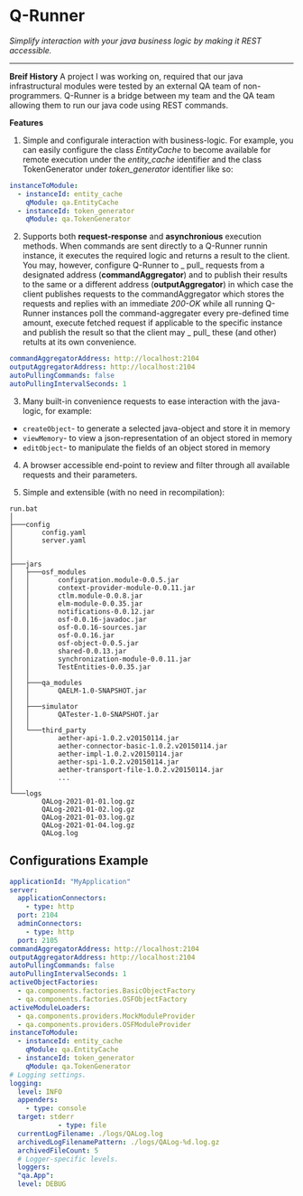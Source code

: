 # Q-Runner

_Simplify interaction with your java business logic by making it REST accessible._

***

**Breif History**
A project I was working on, required that our java infrastructural modules were tested by an external QA team of non-programmers. Q-Runner is a bridge between my team and the QA team allowing them to run our java code using REST commands.

**Features**

1. Simple and configurale interaction with business-logic. For example, you can easily configure the class _EntityCache_ to become available for remote execution under the _entity_cache_ identifier and the class TokenGenerator under _token_generator_
   identifier like so:

```yaml
instanceToModule:
  - instanceId: entity_cache
    qModule: qa.EntityCache
  - instanceId: token_generator
    qModule: qa.TokenGenerator
```

2. Supports both **request-response** and **asynchronious** execution methods. When commands are sent directly to a Q-Runner runnin instance, it executes the required logic and returns a result to the client. You may, however, configure Q-Runner to _
   pull_ requests from a designated address (**commandAggregator**) and to publish their results to the same or a different address (**outputAggregator**) in which case the client publishes requests to the commandAggregator which stores the requests
   and replies with an immediate _200-OK_ while all running Q-Runner instances poll the command-aggregater every pre-defined time amount, execute fetched request if applicable to the specific instance and publish the result so that the client may _
   pull_ these (and other) retults at its own convenience.

```yaml
commandAggregatorAddress: http://localhost:2104
outputAggregatorAddress: http://localhost:2104
autoPullingCommands: false
autoPullingIntervalSeconds: 1
```

3. Many built-in convenience requests to ease interaction with the java-logic, for example:

* `createObject`- to generate a selected java-object and store it in memory
* `viewMemory`- to view a json-representation of an object stored in memory
* `editObject`- to manipulate the fields of an object stored in memory

4. A browser accessible end-point to review and filter through all available requests and their parameters.

5. Simple and extensible (with no need in recompilation):

```
run.bat
│
├───config
│       config.yaml
│       server.yaml
│  
│
├───jars
│   ├───osf_modules
│   │       configuration.module-0.0.5.jar
│   │       context-provider-module-0.0.11.jar
│   │       ctlm.module-0.0.8.jar
│   │       elm-module-0.0.35.jar
│   │       notifications-0.0.12.jar
│   │       osf-0.0.16-javadoc.jar
│   │       osf-0.0.16-sources.jar
│   │       osf-0.0.16.jar
│   │       osf-object-0.0.5.jar
│   │       shared-0.0.13.jar
│   │       synchronization-module-0.0.11.jar
│   │       TestEntities-0.0.35.jar
│   │
│   ├───qa_modules
│   │       QAELM-1.0-SNAPSHOT.jar
│   │
│   ├───simulator
│   │       QATester-1.0-SNAPSHOT.jar
│   │
│   └───third_party
│           aether-api-1.0.2.v20150114.jar
│           aether-connector-basic-1.0.2.v20150114.jar
│           aether-impl-1.0.2.v20150114.jar
│           aether-spi-1.0.2.v20150114.jar
│           aether-transport-file-1.0.2.v20150114.jar
│           ...
│            
└───logs
        QALog-2021-01-01.log.gz
        QALog-2021-01-02.log.gz
        QALog-2021-01-03.log.gz
        QALog-2021-01-04.log.gz
        QALog.log
```

## Configurations Example

```yaml
applicationId: "MyApplication"
server:
  applicationConnectors:
    - type: http
  port: 2104
  adminConnectors:
    - type: http
  port: 2105
commandAggregatorAddress: http://localhost:2104
outputAggregatorAddress: http://localhost:2104
autoPullingCommands: false
autoPullingIntervalSeconds: 1
activeObjectFactories:
  - qa.components.factories.BasicObjectFactory
  - qa.components.factories.OSFObjectFactory
activeModuleLoaders:
  - qa.components.providers.MockModuleProvider
  - qa.components.providers.OSFModuleProvider
instanceToModule:
  - instanceId: entity_cache
    qModule: qa.EntityCache
  - instanceId: token_generator
    qModule: qa.TokenGenerator
# Logging settings.
logging:
  level: INFO
  appenders:
    - type: console
  target: stderr
            - type: file
  currentLogFilename: ./logs/QALog.log
  archivedLogFilenamePattern: ./logs/QALog-%d.log.gz
  archivedFileCount: 5
  # Logger-specific levels.
  loggers:
  "qa.App":
  level: DEBUG
```
